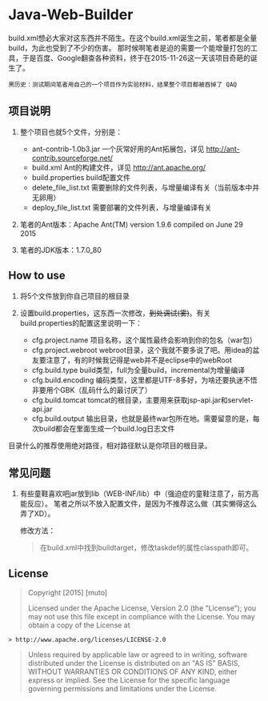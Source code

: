 # Java-Web-Builder
build.xml想必大家对这东西并不陌生。在这个build.xml诞生之前，笔者都是全量build，为此也受到了不少的伤害。
那时候啊笔者是迫的需要一个能增量打包的工具，于是百度、Google翻查各种资料，终于在2015-11-26这一天该项目奇葩的诞生了。

	黑历史：测试期间笔者用自己的一个项目作为实验材料，结果整个项目都被吞掉了 QAQ

## 项目说明
1. 整个项目也就5个文件，分别是：

	* ant-contrib-1.0b3.jar		一个灰常好用的Ant拓展包，详见 http://ant-contrib.sourceforge.net/
	* build.xml			Ant的构建文件，详见 http://ant.apache.org/
	* build.properties		build配置文件
	* delete_file_list.txt		需要删除的文件列表，与增量编译有关（当前版本中并无卵用）
	* deploy_file_list.txt		需要部署的文件列表，与增量编译有关

2. 笔者的Ant版本：Apache Ant(TM) version 1.9.6 compiled on June 29 2015
3. 笔者的JDK版本：1.7.0_80

## How to use
1. 将5个文件放到你自己项目的根目录
2. 设置build.properties，这东西一次修改，<s>到处调试(雾)</s>。有关build.properties的配置这里说明一下：

	* cfg.project.name	项目名称，这个属性最终会影响到你的包名（war包）
	* cfg.project.webroot	webroot目录，这个我就不要多说了吧。用idea的盆友要注意了，有的时候我记得是web并不是eclipse中的webRoot
	* cfg.build.type	build类型，full为全量build，incremental为增量编译
	* cfg.build.encoding	编码类型，这里都是UTF-8多好，为啥还要执迷不悟非要用个GBK（乱码什么的最讨厌了）
	* cfg.build.tomcat	tomcat的根目录，主要用来获取jsp-api.jar和servlet-api.jar
	* cfg.build.output	输出目录，也就是最终war包所在地。需要留意的是，每次build都会在里面生成一个build.log日志文件

  目录什么的推荐使用绝对路径，相对路径默认是你项目的根目录。
  
## 常见问题
1. 有些童鞋喜欢吧jar放到lib（WEB-INF/lib）中（强迫症的童鞋注意了，前方高能反应）。
   笔者之所以不放入配置文件，是因为不推荐这么做（其实懒得这么弄了XD）。
   
   修改方法：
	> 在build.xml中找到buildtarget，修改taskdef的属性classpath即可。

## License

> Copyright [2015] [muto]
> 
> Licensed under the Apache License, Version 2.0 (the "License");
> you may not use this file except in compliance with the License.
> You may obtain a copy of the License at
> 
    > http://www.apache.org/licenses/LICENSE-2.0
> 
> Unless required by applicable law or agreed to in writing, software
> distributed under the License is distributed on an "AS IS" BASIS,
> WITHOUT WARRANTIES OR CONDITIONS OF ANY KIND, either express or implied.
> See the License for the specific language governing permissions and
> limitations under the License.
